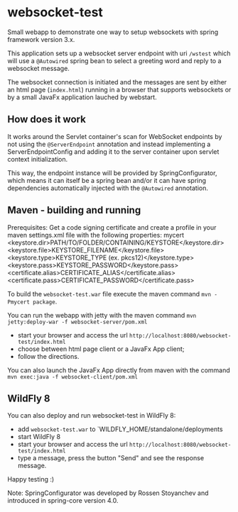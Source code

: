 websocket-test
==============

Small webapp to demonstrate one way to setup websockets with spring framework version 3.x.

This application sets up a websocket server endpoint with uri `/wstest` which will use a `@Autowired` spring bean
to select a greeting word and reply to a websocket message.

The websocket connection is initiated and the messages are sent by either an html page (`index.html`) running in a browser that supports websockets or by 
a small JavaFx application lauched by webstart.

How does it work
----------------

It works around the Servlet container's scan for WebSocket endpoints by not using the `@ServerEndpoint` annotation and instead
implementing a ServerEndpointConfig and adding it to the server container upon servlet context initialization.

This way, the endpoint instance will be provided by SpringConfigurator, which means it can itself be a spring bean and/or it
can have spring dependencies automatically injected with the `@Autowired` annotation.

Maven - building and running
----------------------------

Prerequisites:
Get a code signing certificate and create a profile in your maven settings.xml file with the following properties:
		<profile>
			<id>mycert</id>
			<properties>
				<keystore.dir>PATH/TO/FOLDER/CONTAINING/KEYSTORE</keystore.dir>
				<keystore.file>KEYSTORE_FILENAME</keystore.file>
				<keystore.type>KEYSTORE_TYPE (ex. pkcs12)</keystore.type>
				<keystore.pass>KEYSTORE_PASSWORD</keystore.pass>
				<certificate.alias>CERTIFICATE_ALIAS</certificate.alias>
				<certificate.pass>CERTIFICATE_PASSWORD</certificate.pass>
			</properties>
		</profile>


To build the `websocket-test.war` file execute the maven command `mvn -Pmycert package`.

You can run the webapp with jetty with the maven command `mvn jetty:deploy-war -f websocket-server/pom.xml`
* start your browser and access the url `http://localhost:8080/websocket-test/index.html`
* choose between html page client or a JavaFx App client;
* follow the directions.

You can also launch the JavaFx App directly from maven with the command `mvn exec:java -f websocket-client/pom.xml`

WildFly 8
---------

You can also deploy and run websocket-test in WildFly 8:
* add `websocket-test.war` to `WILDFLY_HOME/standalone/deployments
* start WildFly 8
* start your browser and access the url `http://localhost:8080/websocket-test/index.html`
* type a message, press the button "Send" and see the response message.

Happy testing :)

Note: SpringConfigurator was developed by Rossen Stoyanchev and introduced in spring-core version 4.0.